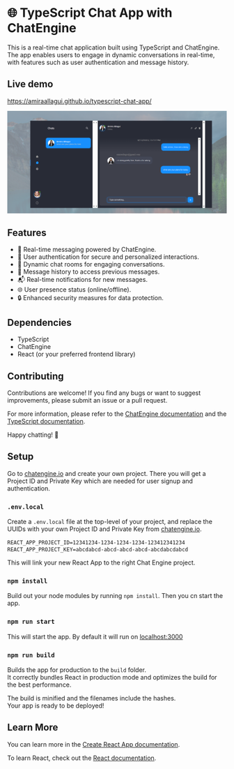 # 🌐 TypeScript Chat App with ChatEngine
This is a real-time chat application built using TypeScript and ChatEngine. The app enables users to engage in dynamic conversations in real-time, with features such as user authentication and message history.

## Live demo
https://amiraallagui.github.io/typescript-chat-app/

![Chat App Screenshot](screenshots/typescript-chat-app.png)

## Features

- 💬 Real-time messaging powered by ChatEngine.
- 🔐 User authentication for secure and personalized interactions.
- 🚀 Dynamic chat rooms for engaging conversations.
- 📜 Message history to access previous messages.
- 📬 Real-time notifications for new messages.
- 🌐 User presence status (online/offline).
- 🔒 Enhanced security measures for data protection.


## Dependencies

- TypeScript
- ChatEngine
- React (or your preferred frontend library)


## Contributing

Contributions are welcome! If you find any bugs or want to suggest improvements, please submit an issue or a pull request.


For more information, please refer to the [ChatEngine documentation](https://chatengine.io/docs/) and the [TypeScript documentation](https://www.typescriptlang.org/docs/).

Happy chatting! 🚀

## Setup

Go to [chatengine.io](https://chatengine.io) and create your own project. There you will get a Project ID and Private Key which are needed for user signup and authentication.

### `.env.local`

Create a `.env.local` file at the top-level of your project, and replace the UUIDs with your own Project ID and Private Key from [chatengine.io](https://chatengine.io).

```
REACT_APP_PROJECT_ID=12341234-1234-1234-1234-123412341234
REACT_APP_PROJECT_KEY=abcdabcd-abcd-abcd-abcd-abcdabcdabcd
```

This will link your new React App to the right Chat Engine project.

### `npm install`

Build out your node modules by running `npm install`. Then you cn start the app.

### `npm run start`

This will start the app. By default it will run on [localhost:3000](http://localhost:3000/)

### `npm run build`

Builds the app for production to the `build` folder.\
It correctly bundles React in production mode and optimizes the build for the best performance.

The build is minified and the filenames include the hashes.\
Your app is ready to be deployed!



## Learn More

You can learn more in the [Create React App documentation](https://facebook.github.io/create-react-app/docs/getting-started).

To learn React, check out the [React documentation](https://reactjs.org/).
